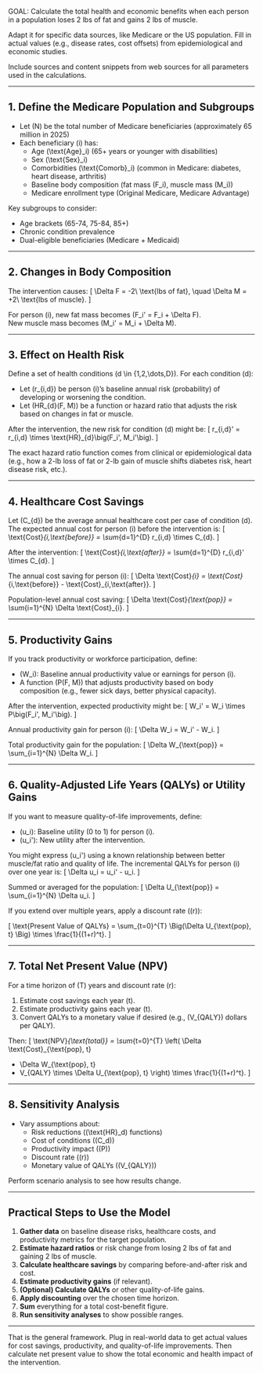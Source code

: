 GOAL: Calculate the total health and economic benefits when each person in a population loses 2 lbs of fat and gains 2 lbs of muscle. 

Adapt it for specific data sources, like Medicare or the US population. Fill in actual values (e.g., disease rates, cost offsets) from epidemiological and economic studies.

Include sources and content snippets from web sources for all parameters used in the calculations.

---

## 1. Define the Medicare Population and Subgroups

- Let \(N\) be the total number of Medicare beneficiaries (approximately 65 million in 2025)
- Each beneficiary \(i\) has:
  - Age \(\text{Age}_i\) (65+ years or younger with disabilities)
  - Sex \(\text{Sex}_i\)  
  - Comorbidities \(\text{Comorb}_i\) (common in Medicare: diabetes, heart disease, arthritis)
  - Baseline body composition (fat mass \(F_i\), muscle mass \(M_i\))
  - Medicare enrollment type (Original Medicare, Medicare Advantage)

Key subgroups to consider:
- Age brackets (65-74, 75-84, 85+)
- Chronic condition prevalence
- Dual-eligible beneficiaries (Medicare + Medicaid)

---

## 2. Changes in Body Composition

The intervention causes:
\[
\Delta F = -2\ \text{lbs of fat}, \quad
\Delta M = +2\ \text{lbs of muscle}.
\]

For person \(i\), new fat mass becomes \(F_i' = F_i + \Delta F\).  
New muscle mass becomes \(M_i' = M_i + \Delta M\).

---

## 3. Effect on Health Risk

Define a set of health conditions \(d \in \{1,2,\dots,D\}\). For each condition \(d\):

- Let \(r_{i,d}\) be person \(i\)’s baseline annual risk (probability) of developing or worsening the condition.
- Let \(HR_{d}(F, M)\) be a function or hazard ratio that adjusts the risk based on changes in fat or muscle.

After the intervention, the new risk for condition \(d\) might be:
\[
r_{i,d}' = r_{i,d} \times \text{HR}_{d}\big(F_i', M_i'\big).
\]

The exact hazard ratio function comes from clinical or epidemiological data (e.g., how a 2-lb loss of fat or 2-lb gain of muscle shifts diabetes risk, heart disease risk, etc.).

---

## 4. Healthcare Cost Savings

Let \(C_{d}\) be the average annual healthcare cost per case of condition \(d\). The expected annual cost for person \(i\) before the intervention is:
\[
\text{Cost}_{i,\text{before}} = \sum_{d=1}^{D} r_{i,d} \times C_{d}.
\]

After the intervention:
\[
\text{Cost}_{i,\text{after}} = \sum_{d=1}^{D} r_{i,d}' \times C_{d}.
\]

The annual cost saving for person \(i\):
\[
\Delta \text{Cost}_{i} = \text{Cost}_{i,\text{before}} - \text{Cost}_{i,\text{after}}.
\]

Population-level annual cost saving:
\[
\Delta \text{Cost}_{\text{pop}} = \sum_{i=1}^{N} \Delta \text{Cost}_{i}.
\]

---

## 5. Productivity Gains

If you track productivity or workforce participation, define:

- \(W_i\): Baseline annual productivity value or earnings for person \(i\).  
- A function \(P(F, M)\) that adjusts productivity based on body composition (e.g., fewer sick days, better physical capacity).

After the intervention, expected productivity might be:
\[
W_i' = W_i \times P\big(F_i', M_i'\big).
\]

Annual productivity gain for person \(i\):
\[
\Delta W_i = W_i' - W_i.
\]

Total productivity gain for the population:
\[
\Delta W_{\text{pop}} = \sum_{i=1}^{N} \Delta W_i.
\]

---

## 6. Quality-Adjusted Life Years (QALYs) or Utility Gains

If you want to measure quality-of-life improvements, define:

- \(u_i\): Baseline utility (0 to 1) for person \(i\).  
- \(u_i'\): New utility after the intervention.

You might express \(u_i'\) using a known relationship between better muscle/fat ratio and quality of life. The incremental QALYs for person \(i\) over one year is:
\[
\Delta u_i = u_i' - u_i.
\]

Summed or averaged for the population:
\[
\Delta U_{\text{pop}} = \sum_{i=1}^{N} \Delta u_i.
\]

If you extend over multiple years, apply a discount rate (\(r\)):

\[
\text{Present Value of QALYs} 
= \sum_{t=0}^{T} \Big(\Delta U_{\text{pop}, t} \Big) \times \frac{1}{(1+r)^t}.
\]

---

## 7. Total Net Present Value (NPV)

For a time horizon of \(T\) years and discount rate \(r\):

1. Estimate cost savings each year \(t\).  
2. Estimate productivity gains each year \(t\).  
3. Convert QALYs to a monetary value if desired (e.g., \(V_{QALY}\) dollars per QALY).

Then:
\[
\text{NPV}_{\text{total}} 
= \sum_{t=0}^{T} 
\left(
  \Delta \text{Cost}_{\text{pop}, t} 
+ \Delta W_{\text{pop}, t} 
+ V_{QALY} \times \Delta U_{\text{pop}, t}
\right)
\times \frac{1}{(1+r)^t}.
\]

---

## 8. Sensitivity Analysis

- Vary assumptions about:
  - Risk reductions (\(\text{HR}_d\) functions)
  - Cost of conditions (\(C_d\))
  - Productivity impact (\(P\))
  - Discount rate (\(r\))
  - Monetary value of QALYs (\(V_{QALY}\))

Perform scenario analysis to see how results change.

---

## Practical Steps to Use the Model

1. **Gather data** on baseline disease risks, healthcare costs, and productivity metrics for the target population.  
2. **Estimate hazard ratios** or risk change from losing 2 lbs of fat and gaining 2 lbs of muscle.  
3. **Calculate healthcare savings** by comparing before-and-after risk and cost.  
4. **Estimate productivity gains** (if relevant).  
5. **(Optional) Calculate QALYs** or other quality-of-life gains.  
6. **Apply discounting** over the chosen time horizon.  
7. **Sum** everything for a total cost-benefit figure.  
8. **Run sensitivity analyses** to show possible ranges.

---

That is the general framework. Plug in real-world data to get actual values for cost savings, productivity, and quality-of-life improvements. Then calculate net present value to show the total economic and health impact of the intervention.

